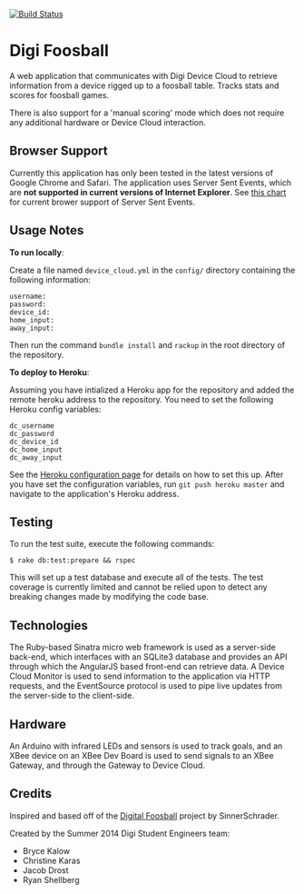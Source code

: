 [![Build Status](https://magnum.travis-ci.com/BRKalow/digifoosball.svg?token=5ZfUh24c3cN1xYonZ1Jm&branch=master)](https://magnum.travis-ci.com/BRKalow/digifoosball)

Digi Foosball
=============

A web application that communicates with Digi Device Cloud to retrieve
information from a device rigged up to a foosball table. Tracks stats and
scores for foosball games.

There is also support for a 'manual scoring' mode which does not require
any additional hardware or Device Cloud interaction.

Browser Support
---------------

Currently this application has only been tested in the latest versions of
 Google Chrome and Safari. The application uses Server Sent Events, which are
 __not supported in current versions of Internet Explorer__. See [this chart](http://caniuse.com/#feat=eventsource) for current brower support of Server Sent Events.

Usage Notes
-----------

__To run locally__:

Create a file named `device_cloud.yml` in the `config/` directory containing
the following information:

```
username:
password:
device_id:
home_input:
away_input:
```

Then run the command `bundle install` and `rackup` in the root directory of the repository.

__To deploy to Heroku__:

Assuming you have intialized a Heroku app for the repository and added the remote
heroku address to the repository. You need to set the following Heroku config variables:

```
dc_username
dc_password
dc_device_id
dc_home_input
dc_away_input
```

See the [Heroku configuration page](https://devcenter.heroku.com/articles/config-vars)
for details on how to set this up. After you have set the configuration variables,
run `git push heroku master` and navigate to the application's Heroku address.

Testing
-------

To run the test suite, execute the following commands:

```
$ rake db:test:prepare && rspec
```

This will set up a test database and execute all of the tests.
The test coverage is currently limited and cannot be relied upon to detect any
breaking changes made by modifying the code base.

Technologies
------------

The Ruby-based Sinatra micro web framework is used as a server-side back-end, 
which interfaces with an SQLite3 database and provides an API through which the
 AngularJS based front-end can retrieve data. A Device Cloud Monitor is used to
 send information to the application via HTTP requests, and the EventSource
 protocol is used to pipe live updates from the server-side to the client-side.

Hardware
--------

An Arduino with infrared LEDs and sensors is used to track goals, and an XBee
 device on an XBee Dev Board is used to send signals to an XBee Gateway,
 and through the Gateway to Device Cloud.

Credits
-------

Inspired and based off of the [Digital Foosball](https://github.com/sinnerschrader/digitalfoosball)
 project by SinnerSchrader.

Created by the Summer 2014 Digi Student Engineers team:

* Bryce Kalow
* Christine Karas
* Jacob Drost
* Ryan Shellberg
